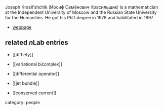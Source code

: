 Joseph Krasil'shchik (Иосиф Семёнович Красильщик) is a mathematician at the Independent University of Moscow
and the Russian State University for the Humanities.
He got his PhD degree in 1978 and habilitated in 1997.

* [webpage](https://diffiety.mccme.ru/curvita/isk.htm)

## related $n$Lab entries

* [[diffiety]]

* [[variational bicomplex]]

* [[differential operator]]

* [[jet bundle]]

* [[conserved current]]

category: people